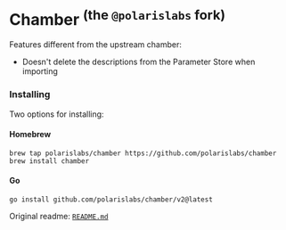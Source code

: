 # Chamber <sup>(the `@polarislabs` fork)</sup>

Features different from the upstream chamber:
  - Doesn't delete the descriptions from the Parameter Store when importing

### Installing

Two options for installing:

#### Homebrew

```
brew tap polarislabs/chamber https://github.com/polarislabs/chamber
brew install chamber
```

#### Go

```
go install github.com/polarislabs/chamber/v2@latest
```

Original readme: [`README.md`](./README.original.md)
